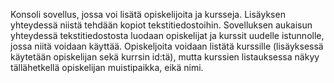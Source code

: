 Konsoli sovellus, jossa voi lisätä opiskelijoita ja kursseja. 
Lisäyksen yhteydessä niistä tehdään kopiot tekstitiedostoihin.
Sovelluksen aukaisun yhteydessä tekstitiedostosta luodaan opiskelijat ja kurssit uudelle istunnolle, jossa niitä voidaan käyttää. Opiskeljoita voidaan listätä kurssille (lisäyksessä käytetään opiskelijan sekä kurrsin id:tä), mutta kurssien listauksessa näkyy tällähetkellä opiskelijan muistipaikka, eikä nimi.